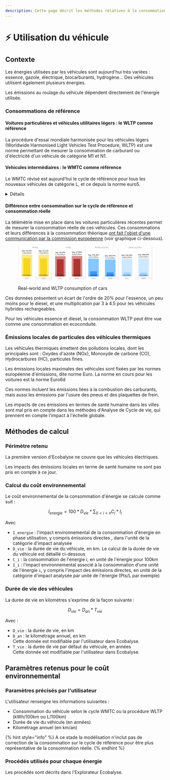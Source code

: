 ```yaml
---
description: Cette page décrit les méthodes relatives à la consommation des véhicules.
---
```


# ⚡ Utilisation du véhicule

## Contexte

Les énergies utilisées par les véhicules sont aujourd'hui très variées : essence, gazole, électrique, biocarburants, hydrogène... Des véhicules utilisent également plusieurs énergies.

Les émissions au roulage du véhicule dépendent directement de l'énergie utilisée.

### Consommations de référence

#### Voitures particulières et véhicules utilitaires légers : le WLTP comme référence

La procédure d'essai mondiale harmonisée pour les véhicules légers (Worldwide Harmonised Light Vehicles Test Procedure, WLTP) est une norme permettant de mesurer la consommation de carburant ou d'électricité d'un véhicule de catégorie M1 et N1.

#### Vehicules intermédiaires : le WMTC comme référence

Le WMTC révisé est aujourd’hui le cycle de référence pour tous les nouveaux véhicules de catégorie L, et ce depuis la norme euro5.

<details>

<summary>Détails</summary>

La documentation technique est disponible ici :  [https://unece.org/transport/standards/transport/vehicle-regulations-wp29/global-technical-regulations-gtrs](https://unece.org/transport/standards/transport/vehicle-regulations-wp29/global-technical-regulations-gtrs)

Un rapport de la Commission EU de 2018 sur « les effets de la phase environnementale Euro 5 en ce qui concerne les véhicules de catégorie L » indique : « Les résultats de l’étude ont établi que l’utilisation du cycle WMTC était pertinente pour tous les véhicules de catégorie L. Il contribue à une meilleure protection de l’environnement dans des conditions d’utilisation réelles que les cycles de conduite actuellement utilisés. » [https://www.europarl.europa.eu/RegData/docs\_autres\_institutions/commission\_europeenne/com/2018/0136/COM\_COM(2018)0136\_FR.pdf](https://www.europarl.europa.eu/RegData/docs_autres_institutions/commission_europeenne/com/2018/0136/COM_COM\(2018\)0136_FR.pdf)

Le cycle comporte 3 phases, applicable ou non selon la vitesse maximale du véhicule. De plus les vitesses sont tronquées pour les véhicules limités à 45km/h ou moins (voir graphique ci-dessous).

<figure><img src="../../../.gitbook/assets/image (2) (1) (1) (1) (1).png" alt=""><figcaption></figcaption></figure>

</details>

#### Différence entre consommation sur le cycle de référence et consommation réelle

La télémétrie mise en place dans les voitures particulières récentes permet de mesurer la consommation réelle de ces véhicules. Ces consommations et leurs différences à la consommation théorique [ont fait l'objet d'une communication par la commission européenne](https://climate.ec.europa.eu/news-your-voice/news/first-commission-report-real-world-co2-emissions-cars-and-vans-using-data-board-fuel-consumption-2024-03-18_en) (voir graphique ci-dessous).&#x20;

<figure><img src="../../../.gitbook/assets/image (1) (1) (1).png" alt=""><figcaption><p>Real-world and WLTP consumption of cars</p></figcaption></figure>

Ces données présentent un écart de l'ordre de 20% pour l'essence, un peu moins pour le diesel, et une multiplication par 3 à 4.5 pour les véhicules hybrides rechargeables.

Pour les véhicules essence et diesel, la consommation WLTP peut être vue comme une consommation en ecoconduite.

### Émissions locales de particules des véhicules thermiques

Les véhicules thermiques émettent des pollutions locales, dont les principales sont : Oxydes d'azote (NOx), Monoxyde de carbone (CO), Hydrocarbures (HC), particules fines.

Les émissions locales maximales des véhicules sont fixées par les normes européenne d'émissions, dite norme Euro. La norme en cours pour les voitures est la norme Euro6d

Ces normes incluent les émissions liées à la combustion des carburants, mais aussi les émissions par l'usure des pneus et des plaquettes de frein.

Les impacts de ces émissions en termes de santé humaine dans les villes sont mal pris en compte dans les méthodes d'Analyse de Cycle de vie, qui prennent en compte l'impact à l'échelle globale.

## Méthodes de calcul

### Périmètre retenu

La première version d'Ecobalyse ne couvre que les véhicules électriques.

Les impacts des émissions locales en terme de santé humaine ne sont pas pris en compte à ce jour.

### Calcul du coût environnemental

Le coût environnemental de la consommation d'énergie se calcule comme suit :

$$
I_{energie} = 100*D_{vie}*\sum_{0<i<n}C_i*I_i
$$

Avec&#x20;

* `I_energie` : l'impact environnemental de la consommation d'énergie en phase utilisation, y compris émissions directes , dans l'unité de la catégorie d'impact analysée
* `D_vie` : la durée de vie du véhicule, en km. Le calcul de la durée de vie du véhicule est détaillé ci-dessous
* `C_i` : la consommation de l'énergie i, en unité de l'énergie pour 100km
* `I_i` :  l'impact environnemental associé à la consommation d'une unité de l'énergie `i`, y compris l'impact des émissions directes, en unité de la catégorie d'impact analysée par unité de l'énergie (Pts/L par exemple)

### Durée de vie des véhicules

La durée de vie en kilomètres s'exprime de la façon suivante :&#x20;

$$
D_{vie}=D_{an}*T_{vie}
$$

Avec :&#x20;

* `D_vie` : la durée de vie, en km
* `D_an` : le kilométrage annuel, en km\
  Cette donnée est modifiable par l'utilisateur dans Ecobalyse.
* `T_vie` : la durée de vie par défaut du véhicule, en années\
  Cette donnée est  modifiable par l'utilisateur dans Ecobalyse.

## Paramètres retenus pour le coût environnemental

### Paramètres précisés par l'utilisateur

L'utilisateur renseigne les informations suivantes :&#x20;

* Consommation du véhicule selon le cycle WMTC ou la procédure WLTP (kWh/100km ou L/100km)
* Durée de vie du véhicule (en années)
* Kilométrage annuel (en km/an)

{% hint style="info" %}
A ce stade la modélisation n'inclut pas de correction de la consommation sur le cycle de référence pour être plus représentative de la consommation réelle.
{% endhint %}

### Procédés utilisés pour chaque énergie

Les procédés sont décrits dans l'Explorateur Ecobalyse.
